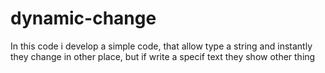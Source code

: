 # dynamic-change
In this code i develop a simple code, that allow type a string  and instantly they change in other place, but if write a specif text they show other thing
